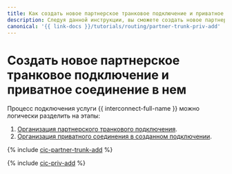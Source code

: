 ```yaml
---
title: Как cоздать новое партнерское транковое подключение и приватное соединение в нем в {{ interconnect-full-name }}
description: Следуя данной инструкции, вы сможете cоздать новое партнерское транковое подключение и приватное соединение в нем.
canonical: '{{ link-docs }}/tutorials/routing/partner-trunk-priv-add'
---
```


# Создать новое партнерское транковое подключение и приватное соединение в нем

Процесс подключения услуги {{ interconnect-full-name }} можно логически разделить на этапы:

1. [Организация партнерского транкового подключения](#trunk-create).
1. [Организация приватного соединения в созданном подключении](#priv-create).

{% include [cic-partner-trunk-add](../../_tutorials/routing/partner-trunk-add.md) %}

{% include [cic-priv-add](../../_tutorials/routing/priv-add.md) %}
